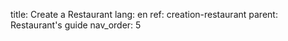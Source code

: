title: Create a Restaurant
lang: en
ref: creation-restaurant
parent: Restaurant's guide
nav_order: 5

